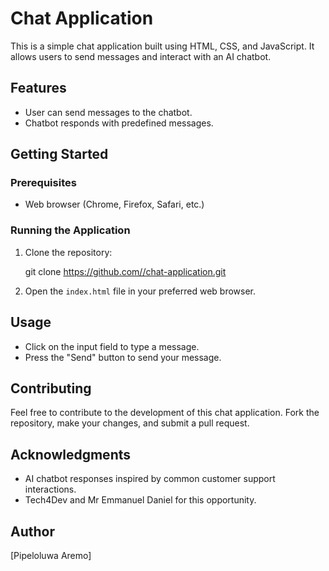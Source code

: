 # Chat Application

This is a simple chat application built using HTML, CSS, and JavaScript. It allows users to send messages and interact with an AI chatbot.

## Features

- User can send messages to the chatbot.
- Chatbot responds with predefined messages.


## Getting Started

### Prerequisites

- Web browser (Chrome, Firefox, Safari, etc.)

### Running the Application

1. Clone the repository:

   git clone https://github.com//chat-application.git


2. Open the `index.html` file in your preferred web browser.

## Usage

- Click on the input field to type a message.
- Press the "Send" button to send your message.

## Contributing

Feel free to contribute to the development of this chat application. Fork the repository, make your changes, and submit a pull request.

## Acknowledgments

- AI chatbot responses inspired by common customer support interactions.
- Tech4Dev and Mr Emmanuel Daniel for this opportunity.

## Author

[Pipeloluwa Aremo]

